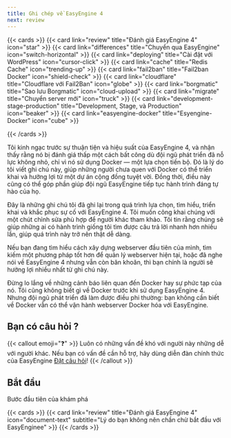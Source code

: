```yaml
---
title: Ghi chép về EasyEngine 4
next: review
---
```

{{< cards >}}
  {{< card link="review" title="Đánh giá EasyEngine 4" icon="star" >}}
  {{< card link="differences" title="Chuyển qua EasyEngine" icon="switch-horizontal" >}}
  {{< card link="deploying" title="Cài đặt với WordPress" icon="cursor-click" >}}
  {{< card link="cache" title="Redis Cache" icon="trending-up" >}}
  {{< card link="fail2ban" title="Fail2ban Docker" icon="shield-check" >}}
  {{< card link="cloudflare" title="Cloudflare với Fail2Ban" icon="globe" >}}
  {{< card link="borgmatic" title="Sao lưu Borgmatic" icon="cloud-upload" >}}
  {{< card link="migrate" title="Chuyển server mới" icon="truck" >}}
  {{< card link="development-stage-production" title="Development, Stage, và Production" icon="beaker" >}}
  {{< card link="easyengine-docker" title="Esyengine-Docker" icon="cube" >}}

{{< /cards >}}

Tôi kinh ngạc trước sự thuận tiện và hiệu suất của EasyEngine 4, và nhận thấy rằng nó bị đánh giá thấp một cách bất công dù đội ngũ phát triển đã nỗ lực không nhỏ, chỉ vì nó sử dụng Docker — một lựa chọn tiến bộ. Đó là lý do tôi viết ghi chú này, giúp những người chưa quen với Docker có thể triển khai và hưởng lợi từ một dự án cộng đồng tuyệt vời. Đồng thời, điều này cũng có thể góp phần giúp đội ngũ EasyEngine tiếp tục hành trình đáng tự hào của họ.

Đây là những ghi chú tôi đã ghi lại trong quá trình lựa chọn, tìm hiểu, triển khai và khắc phục sự cố với EasyEngine 4. Tôi muốn công khai chúng với một chút chỉnh sửa phù hợp để người khác tham khảo. Tôi tin rằng chúng sẽ giúp những ai có hành trình giống tôi tìm được câu trả lời nhanh hơn nhiều lần, giúp quá trình này trở nên thật dễ dàng.

Nếu bạn đang tìm hiểu cách xây dựng webserver đầu tiên của mình, tìm kiếm một phương pháp tốt hơn để quản lý webserver hiện tại, hoặc đã nghe nói về EasyEngine 4 nhưng vẫn còn băn khoăn, thì bạn chính là người sẽ hưởng lợi nhiều nhất từ ghi chú này.

Đừng lo lắng về những cảnh báo liên quan đến Docker hay sự phức tạp của nó. Tôi cũng không biết gì về Docker trước khi sử dụng EasyEngine 4. Nhưng đội ngũ phát triển đã làm được điều phi thường: bạn không cần biết về Docker vẫn có thể vận hành webserver Docker hóa với EasyEngine.

## Bạn có câu hỏi ?

{{< callout emoji="❓" >}}
  Luôn có những vấn đề khó với người này những dễ với người khác.
  Nếu bạn có vấn đề cần hỗ trợ, hãy dùng diễn đàn chính thức của EasyEngine [Đặt câu hỏi](https://github.com/EasyEngine/easyengine/discussions)!
{{< /callout >}}

## Bắt đầu

Bước đầu tiên của khám phá

{{< cards >}}
  {{< card link="review" title="Đánh giá EasyEngine 4" icon="document-text" subtitle="Lý do bạn không nên chần chừ bắt đầu với EasyEnginee" >}}
{{< /cards >}}
